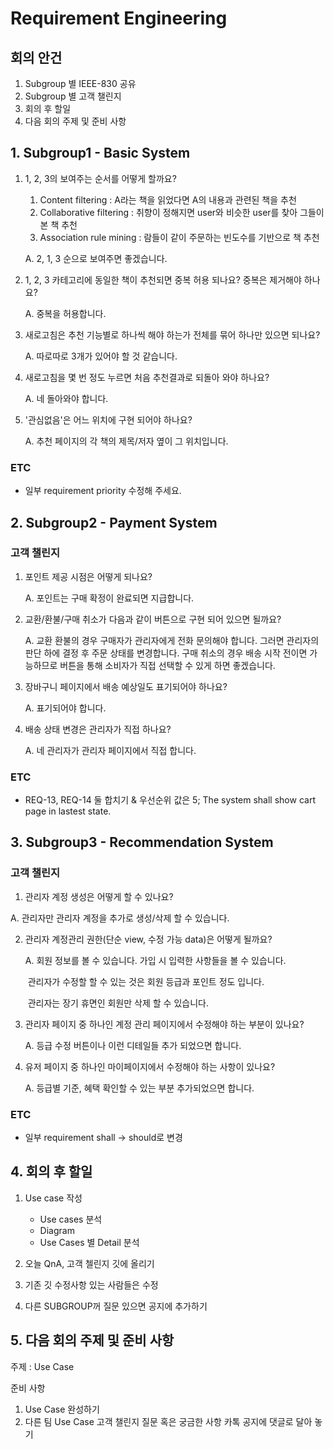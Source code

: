 # Requirement Engineering

## 회의 안건

1. Subgroup 별 IEEE-830 공유
2. Subgroup 별 고객 챌린지
3. 회의 후 할일
4. 다음 회의 주제 및 준비 사항

##  1. Subgroup1 - Basic System

1. 1, 2, 3의 보여주는 순서를 어떻게 할까요?

   1. Content filtering : A라는 책을 읽었다면 A의 내용과 관련된 책을 추천
   2. Collaborative filtering : 취향이 정해지면 user와 비슷한 user를 찾아 그들이 본 책 추천
   3. Association rule mining : 람들이 같이 주문하는 빈도수를 기반으로 책 추천

   A. 2, 1, 3 순으로 보여주면 좋겠습니다.

   

2. 1, 2, 3 카테고리에 동일한 책이 추천되면 중복 허용 되나요? 중복은 제거해야 하나요?

   A. 중복을 허용합니다.

   

3. 새로고침은 추천 기능별로 하나씩 해야 하는가 전체를 묶어 하나만 있으면 되나요?

   A. 따로따로 3개가 있어야 할 것 같습니다.

   

4. 새로고침을 몇 번 정도 누르면 처음 추천결과로 되돌아 와야 하나요?

   A. 네 돌아와야 합니다.

   

5. '관심없음'은 어느 위치에 구현 되어야 하나요?

   A. 추천 페이지의 각 책의 제목/저자 옆이 그 위치입니다. 

   

### ETC

- 일부 requirement priority 수정해 주세요.

  

## 2. Subgroup2 - Payment System

### 고객 챌린지

1. 포인트 제공 시점은 어떻게 되나요?

   A. 포인트는 구매 확정이 완료되면 지급합니다.

   

2. 교환/환불/구매 취소가 다음과 같이 버튼으로 구현 되어 있으면 될까요?

   A. 교환 환불의 경우 구매자가 관리자에게 전화 문의해야 합니다. 그러면 관리자의 판단 하에 결정 후 주문 상태를 변경합니다. 구매 취소의 경우 배송 시작 전이면 가능하므로 버튼을 통해 소비자가 직접 선택할 수 있게 하면 좋겠습니다.

3. 장바구니 페이지에서 배송 예상일도 표기되어야 하나요?

   A. 표기되어야 합니다.

   

4. 배송 상태 변경은 관리자가 직접 하나요?

   A. 네 관리자가 관리자 페이지에서 직접 합니다.

   

### ETC

- REQ-13, REQ-14  둘 합치기 & 우선순위 값은 5; The system shall show cart page in lastest state.

  

## 3. Subgroup3 - Recommendation System

### 고객 챌린지

1.  관리자 계정 생성은 어떻게 할 수 있나요?

   A. 관리자만 관리자 계정을 추가로 생성/삭제 할 수 있습니다.

   

2. 관리자 계정관리 권한(단순 view, 수정 가능 data)은 어떻게 될까요?

   A. 회원 정보를 볼 수 있습니다. 가입 시 입력한 사항들을 볼 수 있습니다.

   ​    관리자가 수정할 할 수 있는 것은 회원 등급과 포인트 정도 입니다.

   ​    관리자는 장기 휴면인 회원만 삭제 할 수 있습니다.

   

3. 관리자 페이지 중 하나인 계정 관리 페이지에서 수정해야 하는 부분이 있나요?

   A. 등급 수정 버튼이나 이런 디테일들 추가 되었으면 합니다.

   

4. 유저 페이지 중 하나인 마이페이지에서 수정해야 하는 사항이 있나요?

   A. 등급별 기준, 혜택 확인할 수 있는 부분 추가되었으면 합니다.

   

### ETC

- 일부 requirement shall -> should로 변경

## 4. 회의 후 할일

1. Use case 작성
   * Use cases 분석
   * Diagram
   * Use Cases 별 Detail 분석

2. 오늘 QnA, 고객 첼린지 깃에 올리기

3. 기존 깃 수정사항 있는 사람들은 수정
4. 다른 SUBGROUP꺼 질문 있으면 공지에 추가하기

## 5. 다음 회의 주제 및 준비 사항

주제 : Use Case

준비 사항

1. Use Case 완성하기
2. 다른 팀 Use Case 고객 챌린지 질문 혹은 궁금한 사항 카톡 공지에 댓글로 달아 놓기



